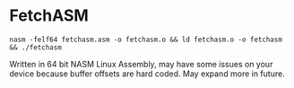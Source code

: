 # FetchASM
```
nasm -felf64 fetchasm.asm -o fetchasm.o && ld fetchasm.o -o fetchasm && ./fetchasm
```
Written in 64 bit NASM Linux Assembly, may have some issues on your device because buffer offsets are hard coded.
May expand more in future.
